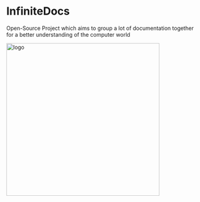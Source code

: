 # InfiniteDocs
Open-Source Project which aims to group a lot of documentation together for a better understanding of the computer world

<img src="logo.png" alt="logo" width="400" height="400"/>
